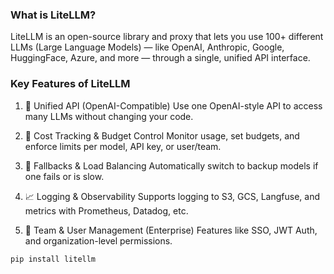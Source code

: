 

### What is LiteLLM?
LiteLLM is an open-source library and proxy that lets you use 100+ different LLMs (Large Language Models) — like OpenAI, Anthropic, Google, HuggingFace, Azure, and more — through a single, unified API interface.


###  Key Features of LiteLLM

1. 🔗 Unified API (OpenAI-Compatible)
Use one OpenAI-style API to access many LLMs without changing your code.

2. 💸 Cost Tracking & Budget Control
Monitor usage, set budgets, and enforce limits per model, API key, or user/team.

3. 🔁 Fallbacks & Load Balancing
Automatically switch to backup models if one fails or is slow.

4. 📈 Logging & Observability
Supports logging to S3, GCS, Langfuse, and metrics with Prometheus, Datadog, etc.

5. 🔐 Team & User Management (Enterprise)
Features like SSO, JWT Auth, and organization-level permissions.

```bash
pip install litellm
```